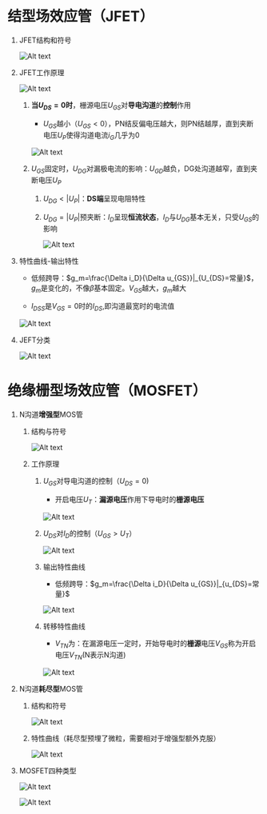 # 结型场效应管（JFET）
1. JFET结构和符号

    ![Alt text](image-300.png)

2. JFET工作原理

    ![Alt text](image-82.png)

    1. **当$U_{DS}=0$时**，栅源电压$U_{GS}$对**导电沟道**的**控制**作用
        * $U_{GS}$越小（$U_{GS}<0$），PN结反偏电压越大，则PN结越厚，直到夹断电压$U_{P}$使得沟道电流$i_G$几乎为0

        ![Alt text](image-121.png)

    2. $U_{GS}$固定时，$U_{DG}$对漏极电流的影响：$U_{GD}$越负，DG处沟道越窄，直到夹断电压$U_P$
        1. $U_{DG}<|U_P|$：**DS端**呈现电阻特性
        
        2. $U_{DG}=|U_P|$预夹断：$I_D$呈现**恒流状态**，$I_D$与$U_{DG}$基本无关，只受$U_{GS}$的影响    
        
            ![Alt text](image-318.png)

3. 特性曲线-输出特性

    * 低频跨导：$g_m=\frac{\Delta i_D}{\Delta u_{GS}}|_{U_{DS}=常量}$，$g_m$是变化的，不像$\beta$基本固定。$V_{GS}$越大，$g_m$越大
    
    * $I_{DSS}$是$V_{GS}=0$时的$I_{DS}$,即沟道最宽时的电流值

    ![Alt text](image-84.png)

4. JEFT分类

    ![Alt text](image-322.png)

# 绝缘栅型场效应管（MOSFET）
1. N沟道**增强型**MOS管
    1. 结构与符号

        ![Alt text](image-324.png)

    2. 工作原理
        1. $U_{GS}$对导电沟道的控制（$U_{DS}=0)$
            * 开启电压$U_T$：**漏源电压**作用下导电时的**栅源电压**

            ![Alt text](image-325.png)

        2. $U_{DS}$对$I_D$的控制（$U_{GS}>U_T$）

            ![Alt text](image-326.png)

        3. 输出特性曲线
            * 低频跨导：$g_m=\frac{\Delta i_D}{\Delta u_{GS}}|_{u_{DS}=常量}$

            ![Alt text](image-327.png)

        4. 转移特性曲线

            * $V_{TN}$为：在漏源电压一定时，开始导电时的**栅源**电压$V_{GS}$称为开启电压$V_{TN}$(N表示N沟道)

            ![Alt text](image-85.png)

2. N沟道**耗尽型**MOS管
    1. 结构和符号

        ![Alt text](image-331.png)

    2. 特性曲线（耗尽型预埋了微粒，需要相对于增强型额外克服）

        ![Alt text](image-86.png)

3. MOSFET四种类型

    ![Alt text](image-333.png)

    ![Alt text](image-334.png)
